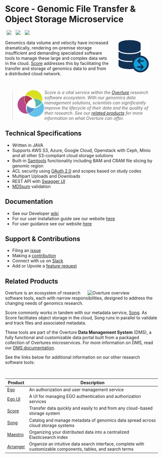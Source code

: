 # Score - Genomic File Transfer & Object Storage Microservice

[<img hspace="5" src="https://img.shields.io/badge/chat-on--slack-blue?style=for-the-badge">](http://slack.overture.bio)
[<img hspace="5" src="https://img.shields.io/badge/License-gpl--v3.0-blue?style=for-the-badge">](https://github.com/overture-stack/score/blob/develop/LICENSE)
[<img hspace="5" src="https://img.shields.io/badge/Code%20of%20Conduct-2.1-blue?style=for-the-badge">](code_of_conduct.md)

<div>
<img align="right" width="100vw" src="icon-score.png" alt="score-logo" hspace="30"/>
</div>

Genomics data volume and velocity have increased dramatically, rendering on-premise storage insufficient and demanding specialized software tools to manage these large and complex data sets in the cloud. [Score](https://www.overture.bio/documentation/score/) addresses this by facilitating the transfer and storage of genomics data to and from a distributed cloud network.

<!--Blockqoute-->

</br>

> 
> <div>
> <img align="left" src="ov-logo.png" height="90"/>
> </div>
> 
> *Score is a vital service within the [Overture](https://www.overture.bio/) research software ecosystem. With our genomics data management solutions, scientists can significantly improve the lifecycle of their data and the quality of their research. See our [related products](#related-products) for more information on what Overture can offer.*
> 
> 

<!--Blockqoute-->

## Technical Specifications

- Written in JAVA 
- Supports AWS S3, Azure, Google Cloud, Openstack with Ceph, Minio and all other S3-compliant cloud storage solutions
- Built-in [Samtools](http://www.htslib.org/) functionality including BAM and CRAM file slicing by genomic region 
- ACL security using [OAuth 2.0](https://oauth.net/2/) and scopes based on study codes
- Multipart Uploads and Downloads
- REST API with [Swagger UI](https://swagger.io/tools/swagger-ui/)
- [MD5sum](https://www.intel.com/content/www/us/en/support/programmable/articles/000078103.html) validation

## Documentation

- See our Developer [wiki](https://github.com/overture-stack/score/wiki)
- For our user installation guide see our website [here](https://www.overture.bio/documentation/score/installation/installation/)
- For user guidance see our website [here](https://www.overture.bio/documentation/score/user-guide/admin-ui/)

## Support & Contributions

- Filing an [issue](https://github.com/overture-stack/score/issues)
- Making a [contribution](CONTRIBUTING.md)
- Connect with us on [Slack](http://slack.overture.bio)
- Add or Upvote a [feature request](https://github.com/overture-stack/score/issues?q=is%3Aopen+is%3Aissue+label%3Anew-feature+sort%3Areactions-%2B1-desc)

## Related Products 

<div>
  <img align="right" alt="Overture overview" src="https://www.overture.bio/static/124ca0fede460933c64fe4e50465b235/a6d66/system-diagram.png" width="45%" hspace="5">
</div>

Overture is an ecosystem of research software tools, each with narrow responsibilities, designed to address the changing needs of genomics research. 

Score commonly works in tandem with our metadata service, [Song](https://github.com/overture-stack/SONG). As Score facilitates object storage in the cloud, Song runs in parallel to validate and track files and associated metadata. 

These tools are part of the Overture **Data Management System** (DMS), a fully functional and customizable data portal built from a packaged collection of Overtures microservices. For more information on DMS, read our [DMS documentation](https://www.overture.bio/documentation/dms/).

See the links below for additional information on our other research software tools:

</br>

|Product|Description|
|---|---|
|[Ego](https://www.overture.bio/products/ego/)|An authorization and user management service|
|[Ego UI](https://www.overture.bio/products/ego-ui/)|A UI for managing EGO authentication and authorization services|
|[Score](https://www.overture.bio/products/score/)| Transfer data quickly and easily to and from any cloud-based storage system|
|[Song](https://www.overture.bio/products/song/)|Catalog and manage metadata of genomics data spread across cloud storage systems|
|[Maestro](https://www.overture.bio/products/maestro/)|Organizing your distributed data into a centralized Elasticsearch index|
|[Arranger](https://www.overture.bio/products/arranger/)|Organize an intuitive data search interface, complete with customizable components, tables, and search terms|
